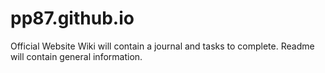 # pp87.github.io
Official Website
Wiki will contain a journal and tasks to complete.
Readme will contain general information.
